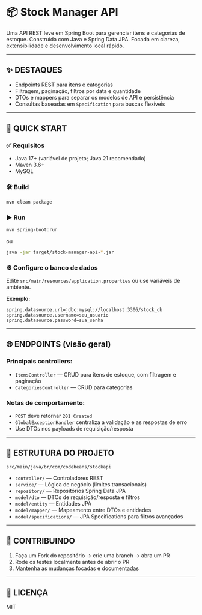 # 📦 Stock Manager API

Uma API REST leve em Spring Boot para gerenciar itens e categorias de estoque. Construída com Java e Spring Data JPA. Focada em clareza, extensibilidade e desenvolvimento local rápido.

---

## ✨ DESTAQUES

- Endpoints REST para itens e categorias
- Filtragem, paginação, filtros por data e quantidade
- DTOs e mappers para separar os modelos de API e persistência
- Consultas baseadas em `Specification` para buscas flexíveis

---

## 🚀 QUICK START

### ✅ Requisitos

-   Java 17+ (variável de projeto; Java 21 recomendado)
-   Maven 3.6+
-   MySQL

### 🛠️ Build

```bash
mvn clean package
```

### ▶️ Run

```bash
mvn spring-boot:run
```

ou

```bash
java -jar target/stock-manager-api-*.jar
```

### ⚙️ Configure o banco de dados

Edite `src/main/resources/application.properties` ou use variáveis de ambiente.

**Exemplo:**

```properties
spring.datasource.url=jdbc:mysql://localhost:3306/stock_db
spring.datasource.username=seu_usuario
spring.datasource.password=sua_senha
```

---

## 🌐 ENDPOINTS (visão geral)

### Principais controllers:

-   `ItemsController` — CRUD para itens de estoque, com filtragem e paginação
-   `CategoriesController` — CRUD para categorias

### Notas de comportamento:

-   `POST` deve retornar `201 Created`
-   `GlobalExceptionHandler` centraliza a validação e as respostas de erro
-   Use DTOs nos payloads de requisição/resposta

---

## 📂 ESTRUTURA DO PROJETO

`src/main/java/br/com/codebeans/stockapi`

-   `controller/` — Controladores REST
-   `service/` — Lógica de negócio (limites transacionais)
-   `repository/` — Repositórios Spring Data JPA
-   `model/dto` — DTOs de requisição/resposta e filtros
-   `model/entity` — Entidades JPA
-   `model/mapper/` — Mapeamento entre DTOs e entidades
-   `model/specifications/` — JPA Specifications para filtros avançados

---

## 🤝 CONTRIBUINDO

1.  Faça um Fork do repositório → crie uma branch → abra um PR
2.  Rode os testes localmente antes de abrir o PR
3.  Mantenha as mudanças focadas e documentadas

---

## 📜 LICENÇA

MIT

